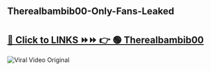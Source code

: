 
 ## Therealbambib00-Only-Fans-Leaked

# <h2><a href="https://clipsfans.com/Therealbambib00&ref=git">🔗 Click to LINKS ⏩⏩ 👉 🟢 Therealbambib00 </a></h2>

<a href="https://clipsfans.com/Therealbambib00&ref=git" rel="nofollow" data-target="animated-image.originalLink"><img src="https://i.ibb.co.com/xMMVF88/686577567.gif" alt="Viral Video Original" style="max-width: 100%; display: inline-block;" data-target="animated-image.originalImage"></a>
